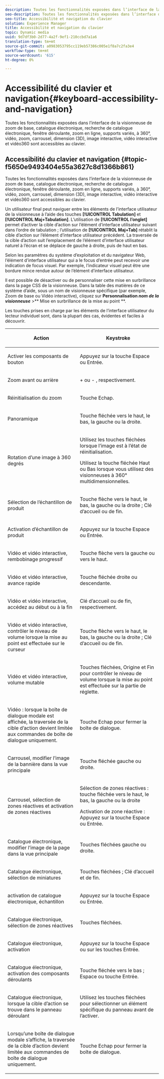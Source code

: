 ```yaml
---
description: Toutes les fonctionnalités exposées dans l’interface de la visionneuse de zoom de base, catalogue électronique, recherche de catalogue électronique, fenêtre déroulante, zoom en ligne, supports variés, à 360°, vidéo, zoom, dimension (3D), carrousel, image interactive, vidéo interactive et vidéo360 sont accessibles au clavier.
seo-description: Toutes les fonctionnalités exposées dans l’interface de la visionneuse de zoom de base, catalogue électronique, recherche de catalogue électronique, fenêtre déroulante, zoom en ligne, supports variés, à 360°, vidéo, zoom, dimension (3D), carrousel, image interactive, vidéo interactive et vidéo360 sont accessibles au clavier.
seo-title: Accessibilité et navigation du clavier
solution: Experience Manager
title: Accessibilité et navigation du clavier
topic: Dynamic media
uuid: 9d7df3b0-2d77-4a2f-9ef1-210ccbd7a1a6
translation-type: tm+mt
source-git-commit: a0983053795cc119eb57386c005e1f8a7c2fa3e4
workflow-type: tm+mt
source-wordcount: '615'
ht-degree: 0%

---
```



# Accessibilité du clavier et navigation{#keyboard-accessibility-and-navigation}

Toutes les fonctionnalités exposées dans l’interface de la visionneuse de zoom de base, catalogue électronique, recherche de catalogue électronique, fenêtre déroulante, zoom en ligne, supports variés, à 360°, vidéo, zoom, carrousel, dimension (3D), image interactive, vidéo interactive et vidéo360 sont accessibles au clavier.

<!-- Updated June 1, 2020 from https://wiki.corp.adobe.com/pages/viewpage.action?spaceKey=scene7qa&title=s7Viewers%2C+S7SDK%2C+S7OnDemand+Release+Notes - Contact is Sasha -->

## Accessibilité du clavier et navigation {#topic-f5650e9493404e55a3627c8d1366b861}

Toutes les fonctionnalités exposées dans l’interface de la visionneuse de zoom de base, catalogue électronique, recherche de catalogue électronique, fenêtre déroulante, zoom en ligne, supports variés, à 360°, vidéo, zoom, carrousel, dimension (3D), image interactive, vidéo interactive et vidéo360 sont accessibles au clavier.

Un utilisateur final peut naviguer entre les éléments de l’interface utilisateur de la visionneuse à l’aide des touches **[!UICONTROL Tabulation]** et **[!UICONTROL Maj+Tabulation]**. L’utilisation de **[!UICONTROL l’onglet]** permet d’activer la cible d’action sur l’élément d’interface utilisateur suivant dans l’ordre de tabulation ; l’utilisation de **[!UICONTROL Maj+Tab]** rétablit la cible d’action sur l’élément d’interface utilisateur précédent. La traversée de la cible d’action suit l’emplacement de l’élément d’interface utilisateur naturel à l’écran et se déplace de gauche à droite, puis de haut en bas.

Selon les paramètres du système d’exploitation et du navigateur Web, l’élément d’interface utilisateur qui a le focus d’entrée peut recevoir une indication de focus visuel. Par exemple, l’indicateur visuel peut être une bordure mince rendue autour de l’élément d’interface utilisateur.

Il est possible de désactiver ou de personnaliser cette mise en surbrillance dans la page CSS de la visionneuse. Dans la table des matières de ce système d’aide, sous un nom de visionneuse spécifique (par exemple, Zoom de base ou Vidéo interactive), cliquez sur **Personnalisation *nom de la visionneuse*** >** Mise en surbrillance de la mise au point **.

Les touches prises en charge par les éléments de l’interface utilisateur du lecteur individuel sont, dans la plupart des cas, évidentes et faciles à découvrir.

<table id="table_8C49100412224324BF1DBF7FDFDCCBF8"> 
 <thead> 
  <tr> 
   <th colname="col1" class="entry"> <p>Action </p> </th> 
   <th colname="col2" class="entry"> <p>Keystroke </p> </th> 
  </tr> 
 </thead>
 <tbody> 
  <tr> 
   <td colname="col1"> <p>Activer les composants de bouton </p> </td> 
   <td colname="col2"> <p>Appuyez sur la touche Espace ou Entrée. </p> </td> 
  </tr> 
  <tr> 
   <td colname="col1"> <p>Zoom avant ou arrière </p> </td> 
   <td colname="col2"> <p> <span class="uicontrol"> +  </span> ou  <span class="uicontrol"> -  </span>, respectivement. </p> </td> 
  </tr> 
  <tr> 
   <td colname="col1"> <p>Réinitialisation du zoom </p> </td> 
   <td colname="col2"> <p>Touche Echap. </p> </td> 
  </tr> 
  <tr> 
   <td colname="col1"> <p>Panoramique </p> </td> 
   <td colname="col2"> <p>Touche fléchée vers le haut, le bas, la gauche ou la droite. </p> </td> 
  </tr> 
  <tr> 
   <td colname="col1"> <p>Rotation d’une image à 360 degrés </p> </td> 
   <td colname="col2"> <p>Utilisez les touches fléchées lorsque l’image est à l’état de réinitialisation. </p> <p>Utilisez la touche fléchée Haut ou Bas lorsque vous utilisez des visionneuses à 360° multidimensionnelles. </p> </td> 
  </tr> 
  <tr> 
   <td colname="col1"> <p>Sélection de l’échantillon de produit </p> </td> 
   <td colname="col2"> <p>Touche flèche vers le haut, le bas, la gauche ou la droite ; Clé d’accueil ou de fin. </p> </td> 
  </tr> 
  <tr> 
   <td colname="col1"> <p>Activation d’échantillon de produit </p> </td> 
   <td colname="col2"> <p>Appuyez sur la touche Espace ou Entrée. </p> </td> 
  </tr> 
  <tr> 
   <td colname="col1"> <p>Vidéo et vidéo interactive, rembobinage progressif </p> </td> 
   <td colname="col2"> <p>Touche flèche vers la gauche ou vers le haut. </p> </td> 
  </tr> 
  <tr> 
   <td colname="col1"> <p>Vidéo et vidéo interactive, avance rapide </p> </td> 
   <td colname="col2"> <p>Touche fléchée droite ou descendante. </p> </td> 
  </tr> 
  <tr> 
   <td colname="col1"> <p>Vidéo et vidéo interactive, accédez au début ou à la fin </p> </td> 
   <td colname="col2"> <p>Clé d’accueil ou de fin, respectivement. </p> </td> 
  </tr> 
  <tr> 
   <td colname="col1"> <p>Vidéo et vidéo interactive, contrôler le niveau de volume lorsque la mise au point est effectuée sur le curseur </p> </td> 
   <td colname="col2"> <p>Touche flèche vers le haut, le bas, la gauche ou la droite ; Clé d’accueil ou de fin. </p> </td> 
  </tr> 
  <tr> 
   <td colname="col1"> <p>Vidéo et vidéo interactive, volume mutable </p> </td> 
   <td colname="col2"> <p>Touches fléchées, Origine et Fin pour contrôler le niveau de volume lorsque la mise au point est effectuée sur la partie de réglette. </p> </td> 
  </tr> 
  <tr> 
   <td colname="col1"> <p>Vidéo : lorsque la boîte de dialogue modale est affichée, la traversée de la cible d’action devient limitée aux commandes de boîte de dialogue uniquement. </p> </td> 
   <td colname="col2"> <p>Touche Echap pour fermer la boîte de dialogue. </p> </td> 
  </tr> 
  <tr> 
   <td colname="col1"> <p>Carrousel, modifier l’image de la bannière dans la vue principale </p> </td> 
   <td colname="col2"> <p>Touche fléchée gauche ou droite. </p> </td> 
  </tr> 
  <tr> 
   <td colname="col1"> <p>Carrousel, sélection de zones réactives et activation de zones réactives </p> </td> 
   <td colname="col2"> <p>Sélection de zones réactives : touche fléchée vers le haut, le bas, la gauche ou la droite </p> <p>Activation de zone réactive : Appuyez sur la touche Espace ou Entrée. </p> </td> 
  </tr> 
  <tr> 
   <td colname="col1"> <p>Catalogue électronique, modifier l’image de la page dans la vue principale </p> </td> 
   <td colname="col2"> <p> Touches fléchées gauche ou droite. </p> </td> 
  </tr> 
  <tr> 
   <td colname="col1"> <p>Catalogue électronique, sélection de miniatures </p> </td> 
   <td colname="col2"> <p>Touches fléchées ; Clé d’accueil et de fin. </p> </td> 
  </tr> 
  <tr> 
   <td colname="col1"> <p>activation de catalogue électronique, échantillon </p> </td> 
   <td colname="col2"> <p>Appuyez sur la touche Espace ou Entrée. </p> </td> 
  </tr> 
  <tr> 
   <td colname="col1"> <p>Catalogue électronique, sélection de zones réactives </p> </td> 
   <td colname="col2"> <p>Touches fléchées. </p> </td> 
  </tr> 
  <tr> 
   <td colname="col1"> <p>Catalogue électronique, activation </p> </td> 
   <td colname="col2"> <p>Appuyez sur la touche Espace ou sur les touches Entrée. </p> </td> 
  </tr> 
  <tr> 
   <td colname="col1"> <p>Catalogue électronique, activation des composants déroulants </p> </td> 
   <td colname="col2"> <p> Touche fléchée vers le bas ; Espace ou touche Entrée. </p> </td> 
  </tr> 
  <tr> 
   <td colname="col1"> <p>Catalogue électronique, lorsque la cible d’action se trouve dans le panneau déroulant </p> </td> 
   <td colname="col2"> <p>Utilisez les touches fléchées pour sélectionner un élément spécifique du panneau avant de l’activer. </p> </td> 
  </tr> 
  <tr> 
   <td colname="col1"> <p>Lorsqu’une boîte de dialogue modale s’affiche, la traversée de la cible d’action devient limitée aux commandes de boîte de dialogue uniquement. </p> </td> 
   <td colname="col2"> <p>Touche Echap pour fermer la boîte de dialogue. </p> </td> 
  </tr> 
 </tbody> 
</table>

